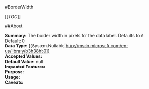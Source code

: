 #BorderWidth

[[_TOC_]]

##About

**Summary:**  The border width in pixels for the data label. Defaults to <code>0</code>. Default: 0   
**Data Type:** [[System.Nullable|http://msdn.microsoft.com/en-us/library/b3h38hb0]]  
**Accepted Values:**   
**Default Value:** null  
**Impacted Features:**   
**Purpose:**   
**Usage:**   
**Caveats:**   

